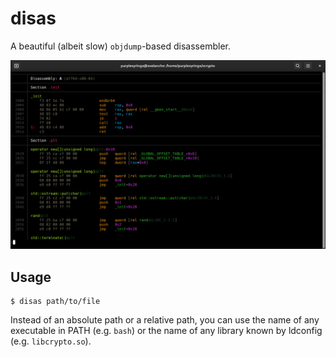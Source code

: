 # disas

A beautiful (albeit slow) `objdump`-based disassembler.

![Example screenshot](screenshot.png)


## Usage

```shell
$ disas path/to/file
```

Instead of an absolute path or a relative path, you can use the name of any executable in PATH (e.g. `bash`) or the name of any library known by ldconfig (e.g. `libcrypto.so`).
